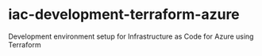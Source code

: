 # iac-development-terraform-azure
Development environment setup for Infrastructure as Code for Azure using Terraform
